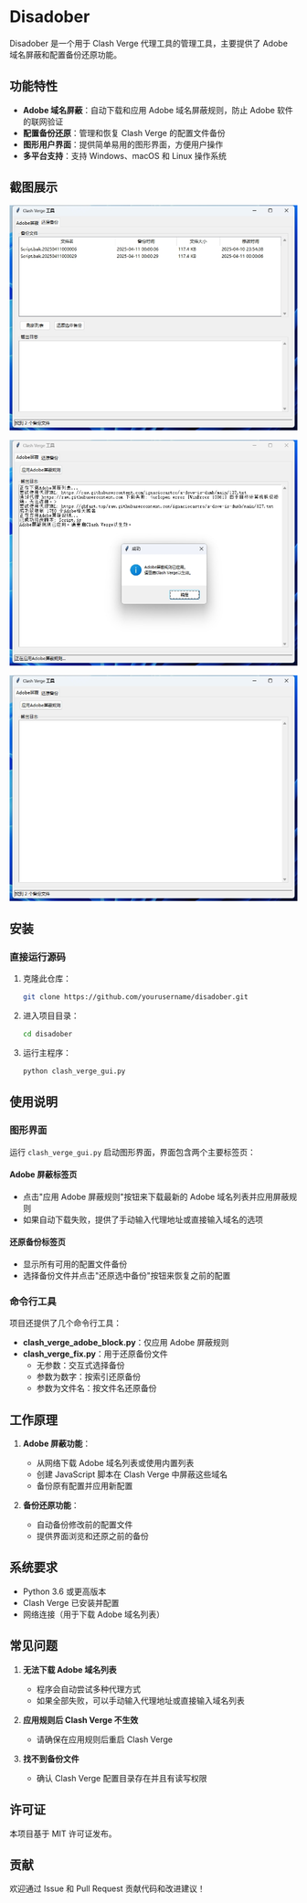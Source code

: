 # Disadober

Disadober 是一个用于 Clash Verge 代理工具的管理工具，主要提供了 Adobe 域名屏蔽和配置备份还原功能。

## 功能特性

- **Adobe 域名屏蔽**：自动下载和应用 Adobe 域名屏蔽规则，防止 Adobe 软件的联网验证
- **配置备份还原**：管理和恢复 Clash Verge 的配置文件备份
- **图形用户界面**：提供简单易用的图形界面，方便用户操作
- **多平台支持**：支持 Windows、macOS 和 Linux 操作系统

## 截图展示

![主界面](image/1.png)

![Adobe屏蔽设置](image/2.png)

![备份还原](image/3.png)

## 安装

### 直接运行源码

1. 克隆此仓库：
   ```bash
   git clone https://github.com/yourusername/disadober.git
   ```

2. 进入项目目录：
   ```bash
   cd disadober
   ```

3. 运行主程序：
   ```bash
   python clash_verge_gui.py
   ```

## 使用说明

### 图形界面

运行 `clash_verge_gui.py` 启动图形界面，界面包含两个主要标签页：

#### Adobe 屏蔽标签页

- 点击"应用 Adobe 屏蔽规则"按钮来下载最新的 Adobe 域名列表并应用屏蔽规则
- 如果自动下载失败，提供了手动输入代理地址或直接输入域名的选项

#### 还原备份标签页

- 显示所有可用的配置文件备份
- 选择备份文件并点击"还原选中备份"按钮来恢复之前的配置

### 命令行工具

项目还提供了几个命令行工具：

- **clash_verge_adobe_block.py**：仅应用 Adobe 屏蔽规则
- **clash_verge_fix.py**：用于还原备份文件
  - 无参数：交互式选择备份
  - 参数为数字：按索引还原备份
  - 参数为文件名：按文件名还原备份

## 工作原理

1. **Adobe 屏蔽功能**：
   - 从网络下载 Adobe 域名列表或使用内置列表
   - 创建 JavaScript 脚本在 Clash Verge 中屏蔽这些域名
   - 备份原有配置并应用新配置

2. **备份还原功能**：
   - 自动备份修改前的配置文件
   - 提供界面浏览和还原之前的备份

## 系统要求

- Python 3.6 或更高版本
- Clash Verge 已安装并配置
- 网络连接（用于下载 Adobe 域名列表）

## 常见问题

1. **无法下载 Adobe 域名列表**
   - 程序会自动尝试多种代理方式
   - 如果全部失败，可以手动输入代理地址或直接输入域名列表

2. **应用规则后 Clash Verge 不生效**
   - 请确保在应用规则后重启 Clash Verge

3. **找不到备份文件**
   - 确认 Clash Verge 配置目录存在并且有读写权限

## 许可证

本项目基于 MIT 许可证发布。

## 贡献

欢迎通过 Issue 和 Pull Request 贡献代码和改进建议！